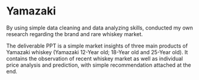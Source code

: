 # Yamazaki

By using simple data cleaning and data analyzing skills, conducted my own research regarding the brand and rare whiskey market.

The deliverable PPT is a simple market insights of three main products of Yamazaki whiskey (Yamazaki 12-Year old; 18-Year old and 25-Year old). It contains the observation of recent whiskey market as well as individual price analysis and prediction, with simple recommendation attached at the end.
